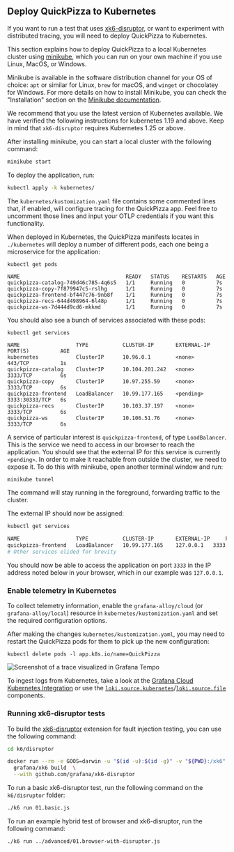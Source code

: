 
## Deploy QuickPizza to Kubernetes

If you want to run a test that uses [xk6-disruptor](https://grafana.com/docs/k6/latest/testing-guides/injecting-faults-with-xk6-disruptor/first-steps/), or want to experiment with distributed tracing, you will need to deploy QuickPizza to Kubernetes. 


This section explains how to deploy QuickPizza to a local Kubernetes cluster using [minikube](https://minikube.sigs.k8s.io/docs/start/), which you can run on your own machine if you use Linux, MacOS, or Windows.

Minikube is available in the software distribution channel for your OS of choice: `apt` or similar for Linux, `brew` for macOS, and `winget` or chocolatey for Windows. For more details on how to install Minikube, you can check the "Installation" section on the [Minikube documentation](https://minikube.sigs.k8s.io/docs/start/).

We recommend that you use the latest version of Kubernetes available. We have verified the following instructions for kubernetes 1.19 and above. Keep in mind that `xk6-disruptor` requires Kubernetes 1.25 or above.

After installing minikube, you can start a local cluster with the following command:

```bash
minikube start
```

To deploy the application, run: 

```bash
kubectl apply -k kubernetes/
```

The `kubernetes/kustomization.yaml` file contains some commented lines that, if enabled, will configure tracing for the QuickPizza app. Feel free to uncomment those lines and input your OTLP credentials if you want this functionality.

When deployed in Kubernetes, the QuickPizza manifests locates in `./kubernetes` will deploy a number of different pods, each one being a microservice for the application:

```
kubectl get pods

NAME                                  READY   STATUS    RESTARTS   AGE
quickpizza-catalog-749d46c785-4q6s5   1/1     Running   0          7s
quickpizza-copy-7f879947c5-rslhg      1/1     Running   0          7s
quickpizza-frontend-bf447c76-9nb8f    1/1     Running   0          7s
quickpizza-recs-644d498964-6l48p      1/1     Running   0          7s
quickpizza-ws-7d444d9cd6-mkkmd        1/1     Running   0          7s
```

You should also see a bunch of services associated with these pods:

```
kubectl get services

NAME                  TYPE           CLUSTER-IP       EXTERNAL-IP   PORT(S)          AGE
kubernetes            ClusterIP      10.96.0.1        <none>        443/TCP          1s
quickpizza-catalog    ClusterIP      10.104.201.242   <none>        3333/TCP         6s
quickpizza-copy       ClusterIP      10.97.255.59     <none>        3333/TCP         6s
quickpizza-frontend   LoadBalancer   10.99.177.165    <pending>     3333:30333/TCP   6s
quickpizza-recs       ClusterIP      10.103.37.197    <none>        3333/TCP         6s
quickpizza-ws         ClusterIP      10.106.51.76     <none>        3333/TCP         6s
```

A service of particular interest is `quickpizza-frontend`, of type `LoadBalancer`. This is the service we need to access in our browser to reach the application. You should see that the external IP for this service is currently `<pending>`. In order to make it reachable from outside the cluster, we need to expose it. To do this with minikube, open another terminal window and run:

```bash
minikube tunnel
```

The command will stay running in the foreground, forwarding traffic to the cluster.

The external IP should now be assigned:

```bash
kubectl get services

NAME                  TYPE           CLUSTER-IP       EXTERNAL-IP     PORT(S)          AGE
quickpizza-frontend   LoadBalancer   10.99.177.165    127.0.0.1   3333:30333/TCP   3m9s
# Other services elided for brevity
```

You should now be able to access the application on port `3333` in the IP address noted below in your browser, which in our example was `127.0.0.1`. 


### Enable telemetry in Kubernetes

To collect telemetry information, enable the `grafana-alloy/cloud` (or `grafana-alloy/local`) resource in `kubernetes/kustomization.yaml` and set the required configuration options.

After making the changes `kubernetes/kustomization.yaml`, you may need to restart the QuickPizza pods for them to pick up the new configuration:

```shell
kubectl delete pods -l app.k8s.io/name=QuickPizza
```

![Screenshot of a trace visualized in Grafana Tempo](https://github.com/grafana/QuickPizza/assets/969721/4088f92b-c98c-4631-9681-c2ce8a49d721)

To ingest logs from Kubernetes, take a look at the [Grafana Cloud Kubernetes Integration](https://grafana.com/solutions/kubernetes) or use the [`loki.source.kubernetes`](https://grafana.com/docs/alloy/latest/reference/components/loki/loki.source.kubernetes/)/[`loki.source.file`](https://grafana.com/docs/alloy/latest/reference/components/loki/loki.source.file/#file-globbing) components.

### Running xk6-disruptor tests

To build the [xk6-disruptor](https://github.com/grafana/xk6-disruptor) extension for fault injection testing, you can use the following command:

```bash
cd k6/disruptor

docker run --rm -e GOOS=darwin -u "$(id -u):$(id -g)" -v "${PWD}:/xk6" \
  grafana/xk6 build  \
  --with github.com/grafana/xk6-disruptor
```

To run a basic xk6-disruptor test, run the following command on the `k6/disruptor` folder:

```bash
./k6 run 01.basic.js
```

To run an example hybrid test of browser and xk6-disruptor, run the following command:

```bash
./k6 run ../advanced/01.browser-with-disruptor.js
```